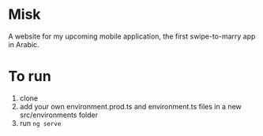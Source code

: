 # Misk

A website for my upcoming mobile application, the first swipe-to-marry app in Arabic.

# To run

1. clone
2. add your own environment.prod.ts and environment.ts files in a new src/environments folder
3. run `ng serve`
